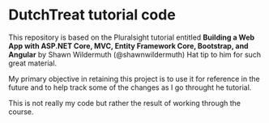 # DutchTreat tutorial code
This repository is based on the Pluralsight tutorial entitled **Building a Web App with ASP.NET Core, MVC, Entity Framework Core, Bootstrap, and Angular** by Shawn Wildermuth (@shawnwildermuth) Hat tip to him for such great material.

My primary objective in retaining this project is to use it for reference in the future and to help track some of the changes as I go throught he tutorial.

This is not really my code but rather the result of working through the course.
